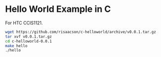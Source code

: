 Hello World Example in C
========================

For HTC CCIS1121.

```bash
wget https://github.com/risaacson/c-helloworld/archive/v0.0.1.tar.gz
tar xvf v0.0.1.tar.gz
cd c-helloworld-0.0.1
make hello
./hello
```
